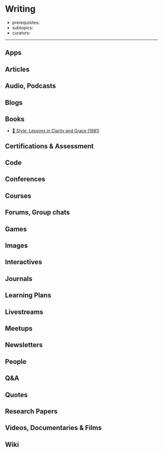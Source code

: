 # Writing

- prerequisites:
- subtopics:
- curators:

------

## Apps

## Articles

## Audio, Podcasts

## Blogs

## Books

- [📕 Style: Lessons in Clarity and Grace (1981)](https://www.goodreads.com/book/show/6966800)

## Certifications & Assessment

## Code

## Conferences

## Courses

## Forums, Group chats

## Games

## Images

## Interactives

## Journals

## Learning Plans

## Livestreams

## Meetups

## Newsletters

## People

## Q&A

## Quotes

## Research Papers

## Videos, Documentaries & Films

## Wiki
